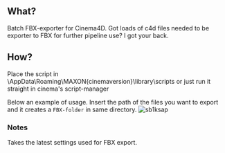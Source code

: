 ## What?
Batch FBX-exporter for Cinema4D. 
Got loads of c4d files needed to be exporter to FBX for further pipeline use? I got your back.


## How?
Place the script in \AppData\Roaming\MAXON\{cinemaversion}\library\scripts or just run it straight in cinema's script-manager

Below an example of usage. Insert the path of the files you want to export and it creates a `FBX-folder` in same directory.
![sb1ksap](https://user-images.githubusercontent.com/44348300/50245534-0fd34e80-03d3-11e9-8ada-0a38f7686486.gif)

### Notes

Takes the latest settings used for FBX export. 